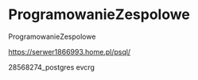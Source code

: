 # ProgramowanieZespolowe
ProgramowanieZespolowe


https://serwer1866993.home.pl/psql/

28568274_postgres
evcrg

